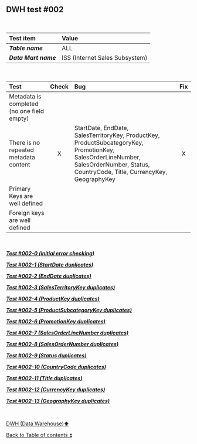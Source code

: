 ## DWH test #002   

<p><br></p>

| Test item             | Value                          |
| :-------------------- | :----------------------------- |
| **_Table name_**      | ALL                            |
| **_Data Mart name_**  | ISS (Internet Sales Subsystem) |

<p><br></p>

| Test                                                                                  | Check | Bug                               | Fix |
| :------------------------------------------------------------------------------------ | :---: | :-------------------------------- | :-: |
| Metadata is completed (no one field empty)                                            |       |                                   |     |
| There is no repeated metadata content                                                 | X     | StartDate, EndDate, SalesTerritoryKey, ProductKey, ProductSubcategoryKey, PromotionKey, SalesOrderLineNumber, SalesOrderNumber, Status, CountryCode, Title, CurrencyKey, GeographyKey | X |
| Primary Keys are well defined                                                         |       |                                   |     |
| Foreign keys are well defined                                                         |       |                                   |     |

<p><br></p>

**_[Test #002-0 (initial error checking)](t002_0.md)_**  

**_[Test #002-1 (StartDate duplicates)](t002_1.md)_**  

**_[Test #002-2 (EndDate duplicates)](t002_2.md)_**  

**_[Test #002-3 (SalesTerritoryKey duplicates)](t002_3.md)_**  

**_[Test #002-4 (ProductKey duplicates)](t002_4.md)_**  

**_[Test #002-5 (ProductSubcategoryKey duplicates)](t002_5.md)_**  

**_[Test #002-6 (PromotionKey duplicates)](t002_6.md)_**  

**_[Test #002-7 (SalesOrderLineNumber duplicates)](t002_7.md)_**  

**_[Test #002-8 (SalesOrderNumber duplicates)](t002_8.md)_**  

**_[Test #002-9 (Status duplicates)](t002_9.md)_**  

**_[Test #002-10 (CountryCode duplicates)](t002_10.md)_**  

**_[Test #002-11 (Title duplicates)](t002_11.md)_**  

**_[Test #002-12 (CurrencyKey duplicates)](t002_12.md)_**  

**_[Test #002-13 (GeographyKey duplicates)](t002_13.md)_**  

<p><br></p>

[DWH (Data Warehouse):arrow_up:](../dwh.md)  

[Back to Table of contents :arrow_double_up:](../../README.md)  